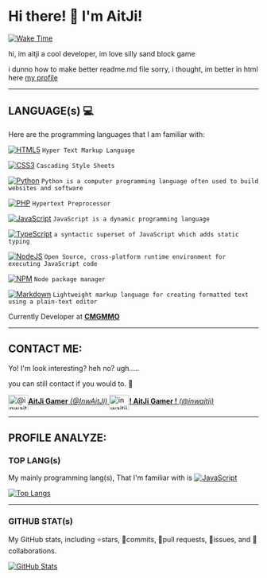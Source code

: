 # Hi there! 🐾 I'm AitJi!
[![Wake Time](https://wakatime.com/badge/user/8f1fec2f-7186-44c1-b5ed-fe095d0dd9f6.svg)](#)

hi, im aitji a cool developer, im love silly sand block game

i dunno how to make better readme.md file sorry, i thought, im better in html here [my profile](https://aitji.vercel.app/profile) 

<hr>


## LANGUAGE(s) 💻

Here are the programming languages that I am familiar with:

[![HTML5](https://img.shields.io/badge/HTML-%23E34F26.svg?style=flat&logo=html5&logoColor=white)](#) ``Hyper Text Markup Language``

[![CSS3](https://img.shields.io/badge/CSS-%231572B6.svg?style=flat&logo=css3&logoColor=white)](#) ``Cascading Style Sheets``

[![Python](https://img.shields.io/badge/PYTHON-3670A0?style=flat&logo=python&logoColor=ffdd54)](#) ``Python is a computer programming language often used to build websites and software``

[![PHP](https://img.shields.io/badge/PHP-%23777BB4.svg?style=flat&logo=php&logoColor=white)](#) ``Hypertext Preprocessor``

[![JavaScript](https://img.shields.io/badge/JAVASCRIPT-%23323330.svg?style=flat&logo=javascript&logoColor=%23F7DF1E)](#) ``JavaScript is a dynamic programming language``

[![TypeScript](https://img.shields.io/badge/TYPESCRIPT-%23007ACC.svg?style=flat&logo=typescript&logoColor=white)](#) ``a syntactic superset of JavaScript which adds static typing``

[![NodeJS](https://img.shields.io/badge/NODE.JS-6DA55F?style=flat&logo=node.js&logoColor=white)](#) ``Open Source, cross-platform runtime environment for executing JavaScript code``

[![NPM](https://img.shields.io/badge/NPM-%23000000.svg?style=flat&logo=npm&logoColor=white)](#) ``Node package manager``

[![Markdown](https://img.shields.io/badge/MARKDOWN-%23000000.svg?style=flat&logo=markdown&logoColor=white)](#) ``Lightweight markup language for creating formatted text using a plain-text editor``

Currently Developer at **[CMGMMO](https://cmgmmo.vercel.app)**

<hr>

## CONTACT ME:
Yo! I'm look interesting? heh no? ugh.....

you can still contact if you would to. 🥴

<a href="https://www.youtube.com/c/@inwaitji" target="blank"><img align="center" src="https://raw.githubusercontent.com/rahuldkjain/github-profile-readme-generator/master/src/images/icons/Social/youtube.svg" alt="@inwaitji" height="30" width="40" />**AitJi Gamer** *(@InwAitJi)*
<a href="https://discord.com/invite/jPerpN98JX" target="blank"><img align="center" src="https://raw.githubusercontent.com/rahuldkjain/github-profile-readme-generator/master/src/images/icons/Social/discord.svg" alt="inwaitji" height="30" width="40" />**! AitJi Gamer !** *(@inwaitji)*</a>

<hr>

## PROFILE ANALYZE:

### TOP LANG(s)
My mainly programming lang(s), That I'm familiar with is [![JavaScript](https://img.shields.io/badge/JAVASCRIPT-%23323330.svg?style=flat&logo=javascript&logoColor=%23F7DF1E)](#)

[![Top Langs](https://github-readme-stats.vercel.app/api/top-langs/?username=lnwaitji&layout=compact&theme=dracula)](#)

<hr>

### GITHUB STAT(s)
My GitHub stats, including ⭐stars, 🌠commits, 🧻pull requests, 🐜issues, and 🙏collaborations.

[![GitHub Stats](https://github-readme-stats.vercel.app/api?username=lnwaitji&show_icons=true&theme=dracula)](#)

